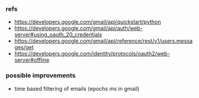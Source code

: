 ### refs

- https://developers.google.com/gmail/api/quickstart/python
- https://developers.google.com/gmail/api/auth/web-server#using_oauth_20_credentials
- https://developers.google.com/gmail/api/reference/rest/v1/users.messages/get
- https://developers.google.com/identity/protocols/oauth2/web-server#offline

### possible improvements

- time based filtering of emails (epochs ms in gmail)
